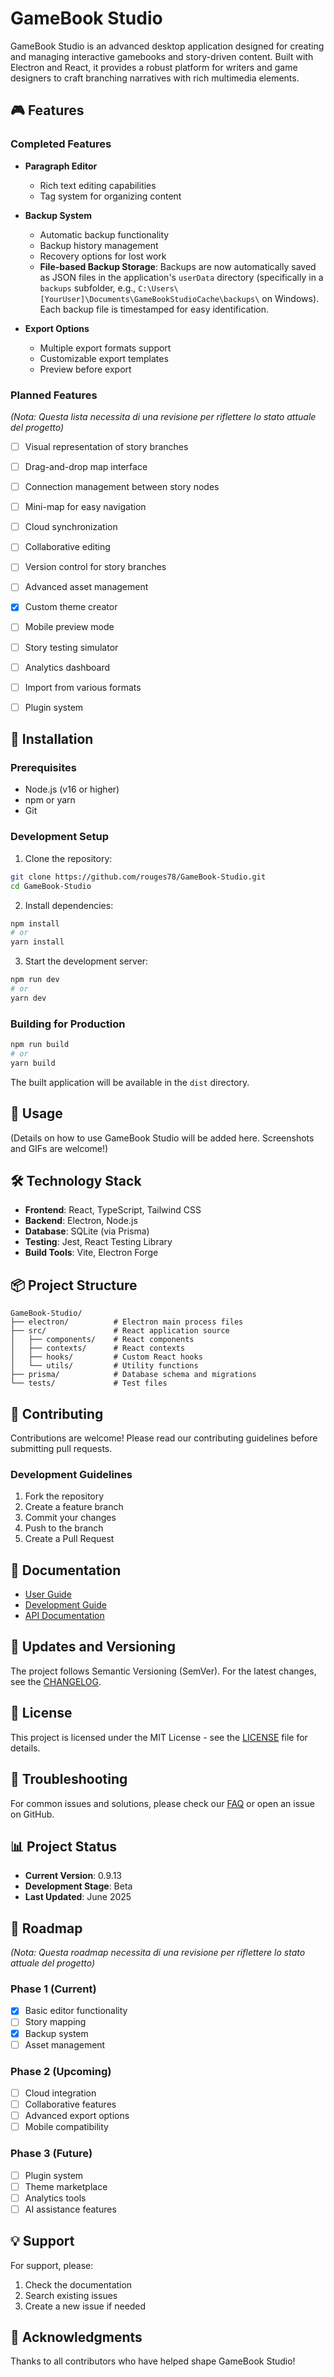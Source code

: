 # GameBook Studio

GameBook Studio is an advanced desktop application designed for creating and managing interactive gamebooks and story-driven content. Built with Electron and React, it provides a robust platform for writers and game designers to craft branching narratives with rich multimedia elements.

## 🎮 Features

### Completed Features
- **Paragraph Editor**
  - Rich text editing capabilities
  - Tag system for organizing content

- **Backup System**
  - Automatic backup functionality
  - Backup history management
  - Recovery options for lost work
  - **File-based Backup Storage**: Backups are now automatically saved as JSON files in the application's `userData` directory (specifically in a `backups` subfolder, e.g., `C:\Users\[YourUser]\Documents\GameBookStudioCache\backups\` on Windows). Each backup file is timestamped for easy identification.

- **Export Options**
  - Multiple export formats support
  - Customizable export templates
  - Preview before export

### Planned Features
*(Nota: Questa lista necessita di una revisione per riflettere lo stato attuale del progetto)*
- [ ] Visual representation of story branches
- [ ] Drag-and-drop map interface
- [ ] Connection management between story nodes
- [ ] Mini-map for easy navigation
- [ ] Cloud synchronization
- [ ] Collaborative editing
- [ ] Version control for story branches
- [ ] Advanced asset management
- [X] Custom theme creator
- [ ] Mobile preview mode
- [ ] Story testing simulator
- [ ] Analytics dashboard
- [ ] Import from various formats
- [ ] Plugin system


## 🚀 Installation

### Prerequisites
- Node.js (v16 or higher)
- npm or yarn
- Git

### Development Setup
1. Clone the repository:
```bash
git clone https://github.com/rouges78/GameBook-Studio.git
cd GameBook-Studio
```

2. Install dependencies:
```bash
npm install
# or
yarn install
```

3. Start the development server:
```bash
npm run dev
# or
yarn dev
```

### Building for Production
```bash
npm run build
# or
yarn build
```

The built application will be available in the `dist` directory.

## 📖 Usage
(Details on how to use GameBook Studio will be added here. Screenshots and GIFs are welcome!)

## 🛠 Technology Stack
- **Frontend**: React, TypeScript, Tailwind CSS
- **Backend**: Electron, Node.js
- **Database**: SQLite (via Prisma)
- **Testing**: Jest, React Testing Library
- **Build Tools**: Vite, Electron Forge

## 📦 Project Structure
```
GameBook-Studio/
├── electron/          # Electron main process files
├── src/               # React application source
│   ├── components/    # React components
│   ├── contexts/      # React contexts
│   ├── hooks/         # Custom React hooks
│   └── utils/         # Utility functions
├── prisma/            # Database schema and migrations
└── tests/             # Test files
```

## 🤝 Contributing
Contributions are welcome! Please read our contributing guidelines before submitting pull requests.

### Development Guidelines
1. Fork the repository
2. Create a feature branch
3. Commit your changes
4. Push to the branch
5. Create a Pull Request

## 📝 Documentation
- [User Guide](docs/user-guide.md)
- [Development Guide](docs/development.md)
- [API Documentation](docs/api.md)

## 🔄 Updates and Versioning
The project follows Semantic Versioning (SemVer). For the latest changes, see the [CHANGELOG](CHANGELOG.md).

## 📄 License
This project is licensed under the MIT License - see the [LICENSE](LICENSE) file for details.

## 🔧 Troubleshooting
For common issues and solutions, please check our [FAQ](docs/faq.md) or open an issue on GitHub.

## 📊 Project Status
- **Current Version**: 0.9.13
- **Development Stage**: Beta
- **Last Updated**: June 2025

## 🎯 Roadmap
*(Nota: Questa roadmap necessita di una revisione per riflettere lo stato attuale del progetto)*
### Phase 1 (Current)
- [x] Basic editor functionality
- [ ] Story mapping
- [x] Backup system
- [ ] Asset management

### Phase 2 (Upcoming)
- [ ] Cloud integration
- [ ] Collaborative features
- [ ] Advanced export options
- [ ] Mobile compatibility

### Phase 3 (Future)
- [ ] Plugin system
- [ ] Theme marketplace
- [ ] Analytics tools
- [ ] AI assistance features

## 💡 Support
For support, please:
1. Check the documentation
2. Search existing issues
3. Create a new issue if needed

## 🌟 Acknowledgments
Thanks to all contributors who have helped shape GameBook Studio!
